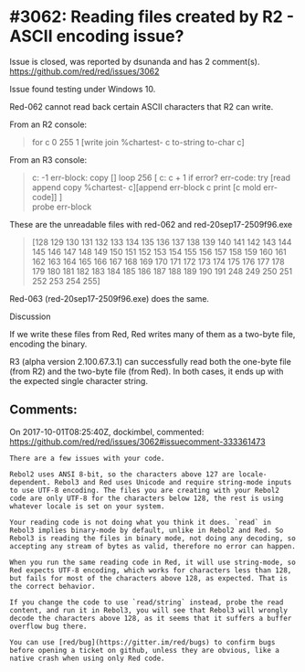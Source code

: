 
#3062: Reading files created by R2 - ASCII encoding issue?
================================================================================
Issue is closed, was reported by dsunanda and has 2 comment(s).
<https://github.com/red/red/issues/3062>

Issue found testing under Windows 10.

Red-062 cannot read back certain ASCII characters that R2 can write.

From an R2 console:
>    for c 0 255 1 [write join %chartest- c to-string to-char c]

From an R3 console:
>    c: -1
>    err-block: copy []
>	loop 256 [
>	    c: c + 1
>        if error? err-code: try [read append copy %chartest- c][append err-block c print [c mold err-code]]
>    ]	
>	   probe err-block
	  
These are the unreadable files with red-062 and red-20sep17-2509f96.exe
>    [128 129
>	 130 131 132 133 134 135 136 137 138 139 
>	 140 141 142 143 144 145 146 147 148 149
>    150 151 152 153 154 155 156 157 158 159
>     160 161 162 163 164 165 166 167 168 169
>    170 171 172 173 174 175 176 177 178 179
>     180 181 182 183 184 185 186 187 188 189
>     190 191
>    248 249
>     250 251 252 253 254 255]
	 
Red-063 (red-20sep17-2509f96.exe) does the same.

Discussion

If we write these files from Red, Red writes many of them as a two-byte file, encoding the binary.

R3 (alpha version 2.100.67.3.1) can successfully read both the one-byte file (from R2) and the two-byte file (from Red). In both cases, it ends up with the expected single character string.


Comments:
--------------------------------------------------------------------------------

On 2017-10-01T08:25:40Z, dockimbel, commented:
<https://github.com/red/red/issues/3062#issuecomment-333361473>

    There are a few issues with your code.
    
    Rebol2 uses ANSI 8-bit, so the characters above 127 are locale-dependent. Rebol3 and Red uses Unicode and require string-mode inputs to use UTF-8 encoding. The files you are creating with your Rebol2 code are only UTF-8 for the characters below 128, the rest is using whatever locale is set on your system.
    
    Your reading code is not doing what you think it does. `read` in Rebol3 implies binary-mode by default, unlike in Rebol2 and Red. So Rebol3 is reading the files in binary mode, not doing any decoding, so accepting any stream of bytes as valid, therefore no error can happen.
    
    When you run the same reading code in Red, it will use string-mode, so Red expects UTF-8 encoding, which works for characters less than 128, but fails for most of the characters above 128, as expected. That is the correct behavior. 
    
    If you change the code to use `read/string` instead, probe the read content, and run it in Rebol3, you will see that Rebol3 will wrongly decode the characters above 128, as it seems that it suffers a buffer overflow bug there.
    
    You can use [red/bug](https://gitter.im/red/bugs) to confirm bugs before opening a ticket on github, unless they are obvious, like a native crash when using only Red code.

